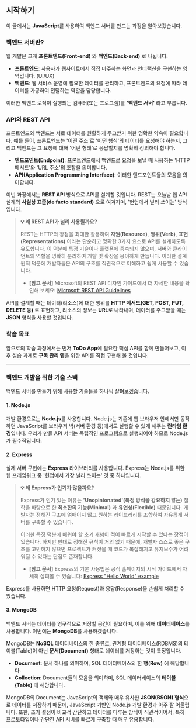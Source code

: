 ## 시작하기

이 글에서는 **JavaScript**를 사용하여 백엔드 서버를 만드는 과정을 알아보겠습니다.

### 백엔드 서버란?

웹 개발은 크게 **프론트엔드(Front-end)** 와 **백엔드(Back-end)** 로 나뉩니다.

- **프론트엔드**: 사용자가 웹사이트에서 직접 마주하는 화면과 인터랙션을 구현하는 영역입니다. (UI/UX)
- **백엔드**: 웹 서비스 운영에 필요한 데이터를 관리하고, 프론트엔드의 요청에 따라 데이터를 가공하여 전달하는 역할을 담당합니다.

이러한 백엔드 로직이 실행되는 컴퓨터(또는 프로그램)를 **'백엔드 서버'** 라고 부릅니다.

### API와 REST API

프론트엔드와 백엔드는 서로 데이터를 원활하게 주고받기 위한 명확한 약속이 필요합니다. 예를 들어, 프론트엔드는 '어떤 주소'로 '어떤 형식'의 데이터를 요청해야 하는지, 그리고 백엔드는 그 요청에 대해 '어떤 형태'로 응답할지를 명확히 정의해야 합니다.

- **엔드포인트(Endpoint)**: 프론트엔드에서 백엔드로 요청을 보낼 때 사용하는 'HTTP 메서드'와 'URL 주소'의 조합을 의미합니다.
- **API(Application Programming Interface)**: 이러한 엔드포인트들의 모음을 의미합니다.

이번 과정에서는 **REST API** 방식으로 API를 설계할 것입니다. REST는 오늘날 웹 API 설계의 **사실상 표준(de facto standard)** 으로 여겨지며, '현업에서 널리 쓰이는' 방식입니다.

> **💡 왜 REST API가 널리 사용될까요?**
>
> REST는 HTTP의 장점을 최대한 활용하여 **자원(Resource)**, **행위(Verb)**, **표현(Representations)** 이라는 단순하고 명확한 3가지 요소로 API를 설계하도록 유도합니다. 이 덕분에 특정 기술이나 플랫폼에 종속되지 않으며, 서버와 클라이언트의 역할을 명확히 분리하여 개발 및 확장을 용이하게 만듭니다. 이러한 설계 원칙 덕분에 개발자들은 API의 구조를 직관적으로 이해하고 쉽게 사용할 수 있습니다.
>
> - **[참고 문서]** Microsoft의 REST API 디자인 가이드에서 더 자세한 내용을 확인해 보세요: [Microsoft REST API Guidelines](https://www.google.com/search?q=https://github.com/microsoft/api-guidelines/blob/vNext/azure/Guidelines.md)

API를 설계할 때는 데이터(리소스)에 대한 행위를 **HTTP 메서드(GET, POST, PUT, DELETE 등)** 로 표현하고, 리소스의 정보는 **URL**로 나타내며, 데이터를 주고받을 때는 **JSON** 형식을 사용할 것입니다.

### 학습 목표

앞으로의 학습 과정에서는 먼저 **ToDo App**에 필요한 핵심 API를 함께 만들어보고, 이후 실습 과제로 **구독 관리 앱**을 위한 API를 직접 구현해 볼 것입니다.

---

### 백엔드 개발을 위한 기술 스택

백엔드 서버를 만들기 위해 사용할 기술들을 하나씩 살펴보겠습니다.

#### 1\. Node.js

개발 환경으로는 **Node.js**를 사용합니다. Node.js는 기존에 웹 브라우저 안에서만 동작하던 JavaScript를 브라우저 밖(서버 환경 등)에서도 실행할 수 있게 해주는 **런타임 환경**입니다. 우리가 만들 API 서버는 독립적인 프로그램으로 실행되어야 하므로 Node.js가 필수적입니다.

#### 2\. Express

실제 서버 구현에는 **Express** 라이브러리를 사용합니다. Express는 Node.js를 위한 웹 프레임워크 중 '현업에서 가장 널리 쓰이는' 것 중 하나입니다.

> **💡 왜 Express가 인기가 많을까요?**
>
> Express가 인기 있는 이유는 **'Unopinionated'(특정 방식을 강요하지 않는)** 철학을 바탕으로 한 **최소한의 기능(Minimal)** 과 **유연성(Flexible)** 때문입니다. 개발자는 정해진 구조에 얽매이지 않고 원하는 라이브러리를 조합하여 자유롭게 서버를 구축할 수 있습니다.
>
> 이러한 특징 덕분에 배워야 할 초기 개념이 적어 빠르게 시작할 수 있다는 장점이 있습니다. 하지만 반대로 정해진 규칙이 거의 없기 때문에, 개발자 스스로 좋은 구조를 고민하지 않으면 프로젝트가 커졌을 때 코드가 복잡해지고 유지보수가 어려워질 수 있다는 단점도 존재합니다.
>
> - **[참고 문서]** Express의 기본 사용법은 공식 홈페이지의 시작 가이드에서 자세히 살펴볼 수 있습니다: [Express "Hello World" example](https://expressjs.com/en/starter/hello-world.html)

Express를 사용하면 HTTP 요청(Request)과 응답(Response)을 손쉽게 처리할 수 있습니다.

#### 3\. MongoDB

백엔드 서버는 데이터를 영구적으로 저장할 공간이 필요하며, 이를 위해 **데이터베이스**를 사용합니다. 이번에는 **MongoDB**를 사용하겠습니다.

MongoDB는 **NoSQL** 데이터베이스의 한 종류로, 관계형 데이터베이스(RDBMS)의 테이블(Table)이 아닌 **문서(Document)** 형태로 데이터를 저장하는 것이 특징입니다.

- **Document**: 문서 하나를 의미하며, SQL 데이터베이스의 한 **행(Row)** 에 해당합니다.
- **Collection**: Document들의 모음을 의미하며, SQL 데이터베이스의 **테이블(Table)** 에 해당합니다.

MongoDB의 Document는 JavaScript의 객체와 매우 유사한 **JSON(BSON) 형식**으로 데이터를 저장하기 때문에, JavaScript 기반인 Node.js 개발 환경과 아주 잘 어울립니다. 또한, 초기 설정이 비교적 간단하고 데이터를 다루는 방식이 직관적이어서, 특히 프로토타입이나 간단한 API 서버를 빠르게 구축할 때 매우 유용합니다.
